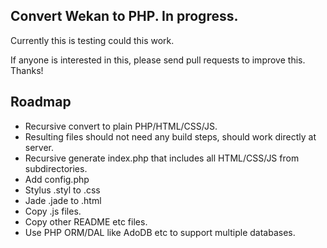 ## Convert Wekan to PHP. In progress.

Currently this is testing could this work.

If anyone is interested in this, please send pull requests to improve this. Thanks!

## Roadmap

- Recursive convert to plain PHP/HTML/CSS/JS.
- Resulting files should not need any build steps, should work directly at server.
- Recursive generate index.php that includes all HTML/CSS/JS from subdirectories.
- Add config.php
- Stylus .styl to .css
- Jade .jade to .html
- Copy .js files.
- Copy other README etc files.
- Use PHP ORM/DAL like AdoDB etc to support multiple databases.
